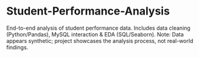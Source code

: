 # Student-Performance-Analysis
End-to-end analysis of student performance data. Includes data cleaning (Python/Pandas), MySQL interaction &amp; EDA (SQL/Seaborn). Note: Data appears synthetic; project showcases the analysis process, not real-world findings.
